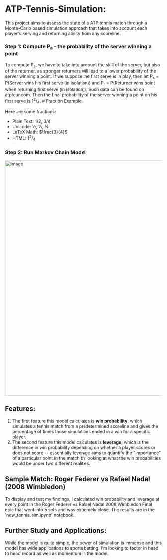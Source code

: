 # ATP-Tennis-Simulation:
This project aims to assess the state of a ATP tennis match through a Monte-Carlo based simulation approach that takes into account each player's serving and returning ability from any scoreline. 

### Step 1: Compute P<sub>a</sub> - the probability of the server winning a point
To compute P<sub>a</sub>, we have to take into account the skill of the server, but also of the returner, as stronger returners will lead to a lower probability of the server winning a point. If we suppose the first serve is in play, then let P<sub>s</sub> = P(Server wins his first serve (in isolation)) and P<sub>r</sub> = P(Returner wins point when returning first serve (in isolation)). Such data can be found on atptour.com. Then the final probability of the server winning a point on his first serve is 1<sup>2</sup>/<sub>4</sub>. # Fraction Example

Here are some fractions:

- Plain Text: 1/2, 3/4
- Unicode: ½, ⅓, ¾
- LaTeX Math: $\frac{3}{4}$
- HTML: 1<sup>2</sup>/<sub>4</sub>

### Step 2: Run Markov Chain Model
<img width="756" alt="image" src="https://github.com/user-attachments/assets/8f0bc5f5-ad1b-48b4-b418-adac1d5c83b7">

## Features:

1) The first feature this model calculates is **win probability**, which simulates a tennis match from a predetermined scoreline and gives the percentage of times those simulations ended in a win for a specific player.
2) The second feature this model calculates is **leverage**, which is the difference in win probability depending on whether a player scores or does not score -- essentially leverage aims to quantify the "importance" of a particular point in the match by looking at what the win probabilities would be under two different realities.

## Sample Match: Roger Federer vs Rafael Nadal (2008 Wimbledon)

To display and test my findings, I calculated win probability and leverage at every point in the Roger Federer vs Rafael Nadal 2008 Wimbledon Final epic that went into 5 sets and was extremely close. The results are in the 'new_tennis_sim.ipynb' notebook.

## Further Study and Applications:

While the model is quite simple, the power of simulation is immense and this model has wide applications to sports betting. I'm looking to factor in head to head record as well as momentum in the model.
